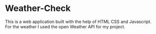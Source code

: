 # Weather-Check
This is a web application built with the help of HTML CSS and Javascript. For the weather I used the open Weather API for my project.
